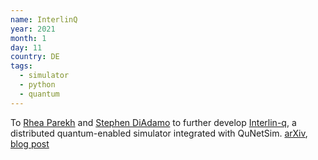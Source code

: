 ```yaml
---
name: InterlinQ
year: 2021
month: 1
day: 11
country: DE
tags:
  - simulator
  - python
  - quantum
---
```

To [Rhea Parekh](https://twitter.com/RheaParekh1) and [Stephen DiAdamo](https://scholar.google.ca/citations?user=k9O1vSwAAAAJ&hl=en) to further develop [Interlin-q](https://github.com/Interlin-q/Interlin-q/), a distributed quantum-enabled simulator integrated with QuNetSim. [arXiv](https://arxiv.org/abs/2106.06841), [blog post](https://medium.com/@stephen.diadamo/distributed-quantum-computing-1c5d38a34c50)
